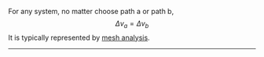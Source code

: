For any system, no matter choose path a or path b,
$$\Delta v_{a}=\Delta v_{b}$$
It is typically represented by [mesh analysis](../basic-circuit-analysis/mesh-analysis.md).

---
